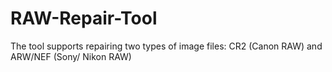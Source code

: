 # RAW-Repair-Tool
The tool supports repairing two types of image files: CR2 (Canon RAW) and ARW/NEF (Sony/ Nikon RAW)
